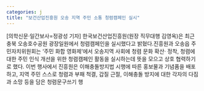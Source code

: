 ```yaml
---
categories: j
title: "보건산업진흥원 오송 지역 주민 소통 청렴캠페인 실시"
---
```

[의학신문·일간보사=정광성 기자] 한국보건산업진흥원(원장 직무대행 김영옥)은 최근 충북 오송호수공원 광장일원에서 청렴캠페인을 실시했다고 밝혔다.진흥원과 오송읍 주민자치위원회는 ‘주민 화합 영화제’에서 오송지역 사회에 청렴 문화 확산· 정착, 청렴에 대한 주민 인식 개선을 위한 청렴캠페인 활동을 실시하는데 뜻을 모으고 상호 협력하기로 했다. 이번 행사에서 진흥원은 이해충돌방지법 시행에 따른 홍보물과 기념품을 배포하고, 지역 주민 스스로 청렴과 부패 척결, 갑질 근절, 이해충돌 방지에 대한 각자의 다짐과 소망 등을 담은 청렴문구쓰기 행